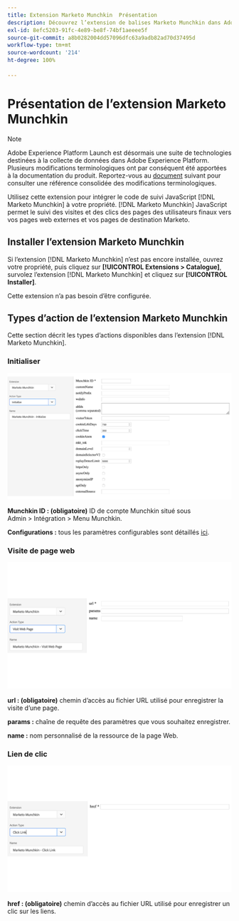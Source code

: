 ```yaml
---
title: Extension Marketo Munchkin  Présentation
description: Découvrez l’extension de balises Marketo Munchkin dans Adobe Experience Platform.
exl-id: 8efc5203-91fc-4e89-be8f-74bf1aeeee5f
source-git-commit: a8b0282004dd57096dfc63a9adb82ad70d37495d
workflow-type: tm+mt
source-wordcount: '214'
ht-degree: 100%

---
```


# Présentation de l’extension Marketo Munchkin

>[!NOTE]
>
>Adobe Experience Platform Launch est désormais une suite de technologies destinées à la collecte de données dans Adobe Experience Platform. Plusieurs modifications terminologiques ont par conséquent été apportées à la documentation du produit. Reportez-vous au [document](../../../term-updates.md) suivant pour consulter une référence consolidée des modifications terminologiques.

Utilisez cette extension pour intégrer le code de suivi JavaScript [!DNL Marketo Munchkin] à votre propriété. [!DNL Marketo Munchkin] JavaScript permet le suivi des visites et des clics des pages des utilisateurs finaux vers vos pages web externes et vos pages de destination Marketo.

## Installer l’extension Marketo Munchkin

Si lʼextension [!DNL Marketo Munchkin] nʼest pas encore installée, ouvrez votre propriété, puis cliquez sur **[!UICONTROL Extensions > Catalogue]**, survolez lʼextension [!DNL Marketo Munchkin] et cliquez sur **[!UICONTROL Installer]**.

Cette extension n’a pas besoin d’être configurée.

## Types d’action de l’extension Marketo Munchkin

Cette section décrit les types d’actions disponibles dans l’extension [!DNL Marketo Munchkin].

### Initialiser

![](../../../images/munchkin-Init.png)

**Munchkin ID : (obligatoire)** ID de compte Munchkin situé sous Admin > Intégration > Menu Munchkin.

**Configurations :** tous les paramètres configurables sont détaillés [ici](https://developers.marketo.com/javascript-api/lead-tracking/configuration/).

### Visite de page web

![](../../../images/munchkin-visit-page.png)

**url : (obligatoire)** chemin d’accès au fichier URL utilisé pour enregistrer la visite d’une page.

**params :** chaîne de requête des paramètres que vous souhaitez enregistrer.

**name :** nom personnalisé de la ressource de la page Web.

### Lien de clic

![](../../../images/munchkin-click-link.png)

**href : (obligatoire)** chemin d’accès au fichier URL utilisé pour enregistrer un clic sur les liens.
